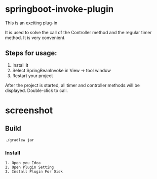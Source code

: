 # springboot-invoke-plugin

This is an exciting plug-in

It is used to solve the call of the Controller method and the regular timer method. It is very convenient.

## Steps for usage:

1. Install it
2. Select SpringBeanInvoke in View → tool window
3. Restart your project

After the project is started, all timer and controller methods will be displayed. Double-click to call.

# screenshot

## Build

```cmd
./gradlew jar
```
### Install
    1. Open you Idea
    2. Open Plugin Setting
    3. Install Plugin For Disk